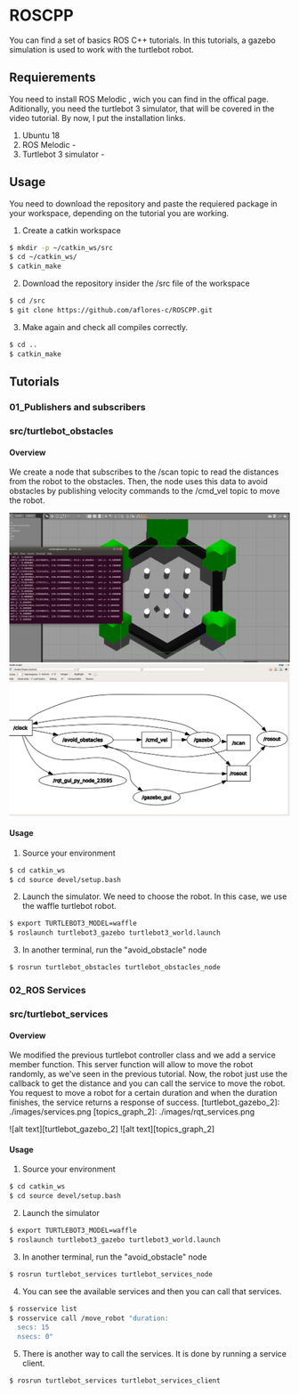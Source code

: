 # ROSCPP
You can find a set of basics ROS C++ tutorials. 
In this tutorials, a gazebo simulation is used to work with the turtlebot robot.

## Requierements
You need to install ROS Melodic , wich you can find in the offical page. Aditionally, you need the turtlebot 3 simulator, that will be covered in the video tutorial.
By now, I put the installation links.
1. Ubuntu 18  
2. ROS Melodic - 
3. Turtlebot 3 simulator - 

## Usage 
You need to download the repository and paste the requiered package in your workspace, depending on the tutorial you are working.
1. Create a catkin workspace
```sh
$ mkdir -p ~/catkin_ws/src
$ cd ~/catkin_ws/
$ catkin_make
```
2. Download the repository insider the /src file of the workspace
```sh
$ cd /src
$ git clone https://github.com/aflores-c/ROSCPP.git
```
3. Make again and check all compiles correctly.
```sh
$ cd ..
$ catkin_make
``` 
## Tutorials

### 01_Publishers and subscribers
### src/turtlebot_obstacles
#### Overview
We create a node that subscribes to the /scan topic to read the distances from the robot to the obstacles.
Then, the node uses this data to avoid obstacles by publishing velocity commands to the /cmd_vel topic to move the robot.

[turtlebot_gazebo]: ./images/turtlebot_obst_avoid.png
[topics_graph]: ./images/rqt_graph.png

![alt text][turtlebot_gazebo]
![alt text][topics_graph]

#### Usage 
1. Source your environment
```sh
$ cd catkin_ws
$ cd source devel/setup.bash
```
2. Launch the simulator. We need to choose the robot. In this case, we use the waffle turtlebot robot. 
```sh
$ export TURTLEBOT3_MODEL=waffle
$ roslaunch turtlebot3_gazebo turtlebot3_world.launch
```
3. In another terminal, run the "avoid_obstacle" node
```sh
$ rosrun turtlebot_obstacles turtlebot_obstacles_node
```
### 02_ROS Services
### src/turtlebot_services
#### Overview
We modified the previous turtlebot controller class and we add a service member function. This server function will allow to move the robot randomly, as we've seen in the previous tutorial. Now, the robot just use the callback to get the distance and you can call the service to move the robot. You request to move a robot for a certain duration and when the duration finishes, the service returns a response of success. 
[turtlebot_gazebo_2]: ./images/services.png
[topics_graph_2]: ./images/rqt_services.png

![alt text][turtlebot_gazebo_2]
![alt text][topics_graph_2]

#### Usage 
1. Source your environment
```sh
$ cd catkin_ws
$ cd source devel/setup.bash
```
2. Launch the simulator
```sh
$ export TURTLEBOT3_MODEL=waffle
$ roslaunch turtlebot3_gazebo turtlebot3_world.launch
```
3. In another terminal, run the "avoid_obstacle" node
```sh
$ rosrun turtlebot_services turtlebot_services_node
```
4. You can see the available services and then you can call that services.
```sh
$ rosservice list
$ rosservice call /move_robot "duration:
  secs: 15
  nsecs: 0" 
```
5. There is another way to call the services. It is done by running a service client.
```sh
$ rosrun turtlebot_services turtlebot_services_client 
```
